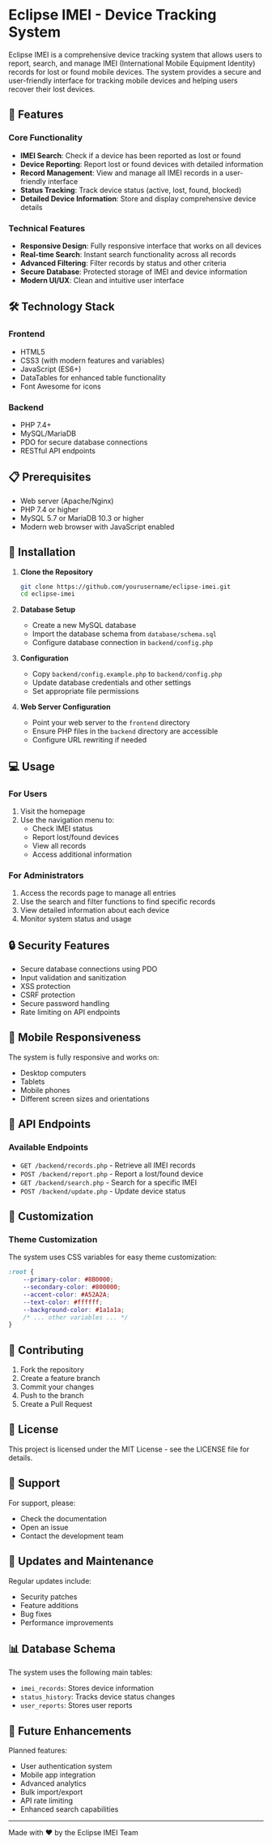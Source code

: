 # Eclipse IMEI - Device Tracking System

Eclipse IMEI is a comprehensive device tracking system that allows users to report, search, and manage IMEI (International Mobile Equipment Identity) records for lost or found mobile devices. The system provides a secure and user-friendly interface for tracking mobile devices and helping users recover their lost devices.

## 🌟 Features

### Core Functionality
- **IMEI Search**: Check if a device has been reported as lost or found
- **Device Reporting**: Report lost or found devices with detailed information
- **Record Management**: View and manage all IMEI records in a user-friendly interface
- **Status Tracking**: Track device status (active, lost, found, blocked)
- **Detailed Device Information**: Store and display comprehensive device details

### Technical Features
- **Responsive Design**: Fully responsive interface that works on all devices
- **Real-time Search**: Instant search functionality across all records
- **Advanced Filtering**: Filter records by status and other criteria
- **Secure Database**: Protected storage of IMEI and device information
- **Modern UI/UX**: Clean and intuitive user interface

## 🛠️ Technology Stack

### Frontend
- HTML5
- CSS3 (with modern features and variables)
- JavaScript (ES6+)
- DataTables for enhanced table functionality
- Font Awesome for icons

### Backend
- PHP 7.4+
- MySQL/MariaDB
- PDO for secure database connections
- RESTful API endpoints

## 📋 Prerequisites

- Web server (Apache/Nginx)
- PHP 7.4 or higher
- MySQL 5.7 or MariaDB 10.3 or higher
- Modern web browser with JavaScript enabled

## 🚀 Installation

1. **Clone the Repository**
   ```bash
   git clone https://github.com/yourusername/eclipse-imei.git
   cd eclipse-imei
   ```

2. **Database Setup**
   - Create a new MySQL database
   - Import the database schema from `database/schema.sql`
   - Configure database connection in `backend/config.php`

3. **Configuration**
   - Copy `backend/config.example.php` to `backend/config.php`
   - Update database credentials and other settings
   - Set appropriate file permissions

4. **Web Server Configuration**
   - Point your web server to the `frontend` directory
   - Ensure PHP files in the `backend` directory are accessible
   - Configure URL rewriting if needed

## 💻 Usage

### For Users
1. Visit the homepage
2. Use the navigation menu to:
   - Check IMEI status
   - Report lost/found devices
   - View all records
   - Access additional information

### For Administrators
1. Access the records page to manage all entries
2. Use the search and filter functions to find specific records
3. View detailed information about each device
4. Monitor system status and usage

## 🔒 Security Features

- Secure database connections using PDO
- Input validation and sanitization
- XSS protection
- CSRF protection
- Secure password handling
- Rate limiting on API endpoints

## 📱 Mobile Responsiveness

The system is fully responsive and works on:
- Desktop computers
- Tablets
- Mobile phones
- Different screen sizes and orientations

## 🔄 API Endpoints

### Available Endpoints
- `GET /backend/records.php` - Retrieve all IMEI records
- `POST /backend/report.php` - Report a lost/found device
- `GET /backend/search.php` - Search for a specific IMEI
- `POST /backend/update.php` - Update device status

## 🎨 Customization

### Theme Customization
The system uses CSS variables for easy theme customization:
```css
:root {
    --primary-color: #8B0000;
    --secondary-color: #800000;
    --accent-color: #A52A2A;
    --text-color: #ffffff;
    --background-color: #1a1a1a;
    /* ... other variables ... */
}
```

## 🤝 Contributing

1. Fork the repository
2. Create a feature branch
3. Commit your changes
4. Push to the branch
5. Create a Pull Request

## 📄 License

This project is licensed under the MIT License - see the LICENSE file for details.

## 👥 Support

For support, please:
- Check the documentation
- Open an issue
- Contact the development team

## 🔄 Updates and Maintenance

Regular updates include:
- Security patches
- Feature additions
- Bug fixes
- Performance improvements

## 📊 Database Schema

The system uses the following main tables:
- `imei_records`: Stores device information
- `status_history`: Tracks device status changes
- `user_reports`: Stores user reports

## 🎯 Future Enhancements

Planned features:
- User authentication system
- Mobile app integration
- Advanced analytics
- Bulk import/export
- API rate limiting
- Enhanced search capabilities

---

Made with ❤️ by the Eclipse IMEI Team
